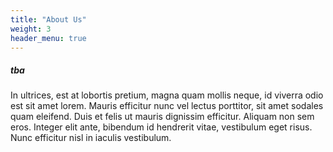 ```yaml
---
title: "About Us"
weight: 3
header_menu: true
---
```


##### tba

In ultrices, est at lobortis pretium, magna quam mollis neque, id viverra odio est sit amet lorem. Mauris efficitur nunc vel lectus porttitor, sit amet sodales quam eleifend. Duis et felis ut mauris dignissim efficitur. Aliquam non sem eros. Integer elit ante, bibendum id hendrerit vitae, vestibulum eget risus. Nunc efficitur nisl in iaculis vestibulum.